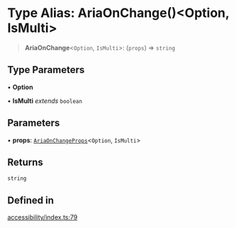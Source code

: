# Type Alias: AriaOnChange()\<Option, IsMulti\>

> **AriaOnChange**\<`Option`, `IsMulti`\>: (`props`) => `string`

## Type Parameters

• **Option**

• **IsMulti** *extends* `boolean`

## Parameters

• **props**: [`AriaOnChangeProps`](AriaOnChangeProps.md)\<`Option`, `IsMulti`\>

## Returns

`string`

## Defined in

[accessibility/index.ts:79](https://github.com/cluk3/react-select/blob/ed039925bb007c645df3b023879a7c98ae8eeccd/packages/react-select/src/accessibility/index.ts#L79)
